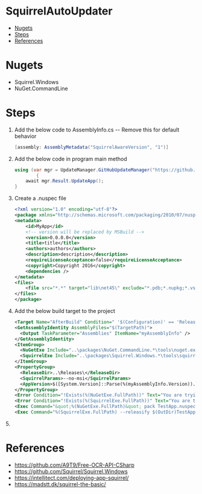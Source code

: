 <h1>SquirrelAutoUpdater</h1>

- [Nugets](#nugets)
- [Steps](#steps)
- [References](#references)

# Nugets
* Squirrel.Windows
* NuGet.CommandLine
  
# Steps
1. Add the below code to AssemblyInfo.cs -- Remove this for default behavior
   ```csharp
   [assembly: AssemblyMetadata("SquirrelAwareVersion", "1")]
2. Add the below code in program main method
    ```csharp
    using (var mgr = UpdateManager.GitHubUpdateManager("https://github.com/r1-prototype-studies/SquirrelAutoUpdater/releases/latest"))
            {
        await mgr.Result.UpdateApp();
    }
3. Create a .nuspec file
    ```xml
    <?xml version="1.0" encoding="utf-8"?>
    <package xmlns="http://schemas.microsoft.com/packaging/2010/07/nuspec.xsd">
    <metadata>
        <id>MyApp</id>
        <!-- version will be replaced by MSBuild -->
        <version>0.0.0.0</version>
        <title>title</title>
        <authors>authors</authors>
        <description>description</description>
        <requireLicenseAcceptance>false</requireLicenseAcceptance>
        <copyright>Copyright 2016</copyright>
        <dependencies />
    </metadata>
    <files>
        <file src="*.*" target="lib\net45\" exclude="*.pdb;*.nupkg;*.vshost.*"/>
    </files>
    </package>
4. Add the below build target to the project
    ```xml
    <Target Name="AfterBuild" Condition=" '$(Configuration)' == 'Release'">
    <GetAssemblyIdentity AssemblyFiles="$(TargetPath)">
      <Output TaskParameter="Assemblies" ItemName="myAssemblyInfo" />
    </GetAssemblyIdentity>
    <ItemGroup>
      <NuGetExe Include="..\packages\NuGet.CommandLine.*\tools\nuget.exe" />
      <SquirrelExe Include="..\packages\Squirrel.Windows.*\tools\squirrel.exe" />
    </ItemGroup>
    <PropertyGroup>
      <ReleaseDir>..\Releases\</ReleaseDir>
      <SquirrelParams>--no-msi</SquirrelParams>
      <AppVersion>$([System.Version]::Parse(%(myAssemblyInfo.Version)).ToString(3))</AppVersion>
    </PropertyGroup>
    <Error Condition="!Exists(%(NuGetExe.FullPath))" Text="You are trying to use the NuGet.CommandLine package, but it is not installed. Please install NuGet.CommandLine from the Package Manager." />
    <Error Condition="!Exists(%(SquirrelExe.FullPath))" Text="You are trying to use the Squirrel.Windows package, but it is not installed. Please install Squirrel.Windows from the Package Manager." />
    <Exec Command="&quot;%(NuGetExe.FullPath)&quot; pack TestApp.nuspec -Version $(AppVersion) -Properties Configuration=Release -OutputDirectory $(OutDir) -BasePath $(OutDir)" />
    <Exec Command="%(SquirrelExe.FullPath) --releasify $(OutDir)TestApp.$(AppVersion).nupkg --releaseDir=$(ReleaseDir) $(SquirrelParams)" />
  </Target>
5.


# References
* https://github.com/A9T9/Free-OCR-API-CSharp
* https://github.com/Squirrel/Squirrel.Windows
* https://intellitect.com/deploying-app-squirrel/
* https://madstt.dk/squirrel-the-basic/